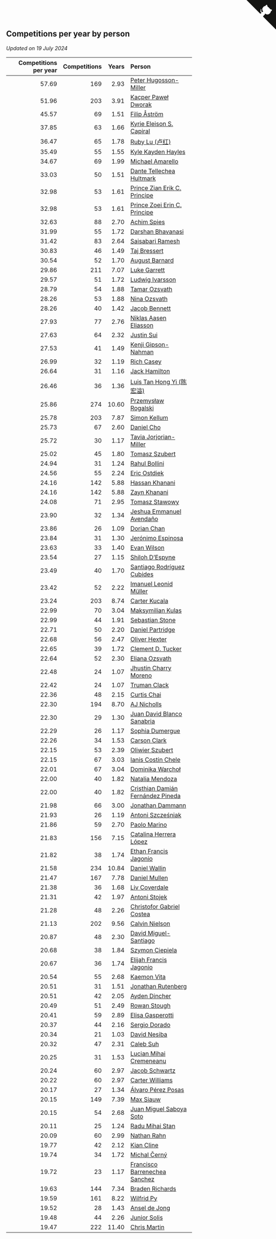 ## Competitions per year by person

*Updated on 19 July 2024*

| Competitions per year | Competitions | Years | Person |
| ---: | ---: | ---: | :--- |
| 57.69 | 169 | 2.93 | [Peter Hugosson-Miller](https://www.worldcubeassociation.org/persons/2021HUGO01) |
| 51.96 | 203 | 3.91 | [Kacper Paweł Dworak](https://www.worldcubeassociation.org/persons/2020DWOR01) |
| 45.57 | 69 | 1.51 | [Filip Åström](https://www.worldcubeassociation.org/persons/2023ASTR01) |
| 37.85 | 63 | 1.66 | [Kyrie Eleison S. Capiral](https://www.worldcubeassociation.org/persons/2022CAPI02) |
| 36.47 | 65 | 1.78 | [Ruby Lu (卢红)](https://www.worldcubeassociation.org/persons/2022LURU01) |
| 35.49 | 55 | 1.55 | [Kyle Kayden Hayles](https://www.worldcubeassociation.org/persons/2022HAYL02) |
| 34.67 | 69 | 1.99 | [Michael Amarello](https://www.worldcubeassociation.org/persons/2022AMAR09) |
| 33.03 | 50 | 1.51 | [Dante Tellechea Hultmark](https://www.worldcubeassociation.org/persons/2023HULT01) |
| 32.98 | 53 | 1.61 | [Prince Zian Erik C. Principe](https://www.worldcubeassociation.org/persons/2022PRIN08) |
| 32.98 | 53 | 1.61 | [Prince Zoei Erin C. Principe](https://www.worldcubeassociation.org/persons/2022PRIN09) |
| 32.63 | 88 | 2.70 | [Achim Spies](https://www.worldcubeassociation.org/persons/2021SPIE01) |
| 31.99 | 55 | 1.72 | [Darshan Bhavanasi](https://www.worldcubeassociation.org/persons/2022BHAV01) |
| 31.42 | 83 | 2.64 | [Saisabari Ramesh](https://www.worldcubeassociation.org/persons/2021RAME01) |
| 30.83 | 46 | 1.49 | [Taj Bressert](https://www.worldcubeassociation.org/persons/2023BRES01) |
| 30.54 | 52 | 1.70 | [August Barnard](https://www.worldcubeassociation.org/persons/2022BARN21) |
| 29.86 | 211 | 7.07 | [Luke Garrett](https://www.worldcubeassociation.org/persons/2017GARR05) |
| 29.57 | 51 | 1.72 | [Ludwig Ivarsson](https://www.worldcubeassociation.org/persons/2022IVAR01) |
| 28.79 | 54 | 1.88 | [Tamar Ozsvath](https://www.worldcubeassociation.org/persons/2022OZSV04) |
| 28.26 | 53 | 1.88 | [Nina Ozsvath](https://www.worldcubeassociation.org/persons/2022OZSV03) |
| 28.26 | 40 | 1.42 | [Jacob Bennett](https://www.worldcubeassociation.org/persons/2023BENN04) |
| 27.93 | 77 | 2.76 | [Niklas Aasen Eliasson](https://www.worldcubeassociation.org/persons/2021ELIA01) |
| 27.63 | 64 | 2.32 | [Justin Sui](https://www.worldcubeassociation.org/persons/2022SUIJ01) |
| 27.53 | 41 | 1.49 | [Kenji Gipson-Nahman](https://www.worldcubeassociation.org/persons/2023GIPS01) |
| 26.99 | 32 | 1.19 | [Rich Casey](https://www.worldcubeassociation.org/persons/2023CASE06) |
| 26.64 | 31 | 1.16 | [Jack Hamilton](https://www.worldcubeassociation.org/persons/2023HAMI08) |
| 26.46 | 36 | 1.36 | [Luis Tan Hong Yi (陈宏溢)](https://www.worldcubeassociation.org/persons/2023YILU01) |
| 25.86 | 274 | 10.60 | [Przemysław Rogalski](https://www.worldcubeassociation.org/persons/2013ROGA02) |
| 25.78 | 203 | 7.87 | [Simon Kellum](https://www.worldcubeassociation.org/persons/2016KELL12) |
| 25.73 | 67 | 2.60 | [Daniel Cho](https://www.worldcubeassociation.org/persons/2021CHOD01) |
| 25.72 | 30 | 1.17 | [Tavia Jorjorian-Miller](https://www.worldcubeassociation.org/persons/2023JORJ01) |
| 25.02 | 45 | 1.80 | [Tomasz Szubert](https://www.worldcubeassociation.org/persons/2022SZUB02) |
| 24.94 | 31 | 1.24 | [Rahul Bollini](https://www.worldcubeassociation.org/persons/2023BOLL01) |
| 24.56 | 55 | 2.24 | [Eric Ostdiek](https://www.worldcubeassociation.org/persons/2022OSTD01) |
| 24.16 | 142 | 5.88 | [Hassan Khanani](https://www.worldcubeassociation.org/persons/2018KHAN26) |
| 24.16 | 142 | 5.88 | [Zayn Khanani](https://www.worldcubeassociation.org/persons/2018KHAN28) |
| 24.08 | 71 | 2.95 | [Tomasz Stawowy](https://www.worldcubeassociation.org/persons/2021STAW01) |
| 23.90 | 32 | 1.34 | [Jeshua Emmanuel Avendaño](https://www.worldcubeassociation.org/persons/2023AVEN01) |
| 23.86 | 26 | 1.09 | [Dorian Chan](https://www.worldcubeassociation.org/persons/2023DORI01) |
| 23.84 | 31 | 1.30 | [Jerónimo Espinosa](https://www.worldcubeassociation.org/persons/2023ESPI07) |
| 23.63 | 33 | 1.40 | [Evan Wilson](https://www.worldcubeassociation.org/persons/2023WILS11) |
| 23.54 | 27 | 1.15 | [Shiloh D’Espyne](https://www.worldcubeassociation.org/persons/2023DESP01) |
| 23.49 | 40 | 1.70 | [Santiago Rodríguez Cubides](https://www.worldcubeassociation.org/persons/2022CUBI01) |
| 23.42 | 52 | 2.22 | [Imanuel Leonid Müller](https://www.worldcubeassociation.org/persons/2022MULL02) |
| 23.24 | 203 | 8.74 | [Carter Kucala](https://www.worldcubeassociation.org/persons/2015KUCA01) |
| 22.99 | 70 | 3.04 | [Maksymilian Kulas](https://www.worldcubeassociation.org/persons/2021KULA02) |
| 22.99 | 44 | 1.91 | [Sebastian Stone](https://www.worldcubeassociation.org/persons/2022STON09) |
| 22.71 | 50 | 2.20 | [Daniel Partridge](https://www.worldcubeassociation.org/persons/2022PART02) |
| 22.68 | 56 | 2.47 | [Oliver Hexter](https://www.worldcubeassociation.org/persons/2022HEXT01) |
| 22.65 | 39 | 1.72 | [Clement D. Tucker](https://www.worldcubeassociation.org/persons/2022TUCK09) |
| 22.64 | 52 | 2.30 | [Eliana Ozsvath](https://www.worldcubeassociation.org/persons/2022OZSV01) |
| 22.48 | 24 | 1.07 | [Jhustin Charry Moreno](https://www.worldcubeassociation.org/persons/2023MORE20) |
| 22.42 | 24 | 1.07 | [Truman Clack](https://www.worldcubeassociation.org/persons/2023CLAC02) |
| 22.36 | 48 | 2.15 | [Curtis Chai](https://www.worldcubeassociation.org/persons/2022CHAI02) |
| 22.30 | 194 | 8.70 | [AJ Nicholls](https://www.worldcubeassociation.org/persons/2015NICH04) |
| 22.30 | 29 | 1.30 | [Juan David Blanco Sanabria](https://www.worldcubeassociation.org/persons/2023SANA04) |
| 22.29 | 26 | 1.17 | [Sophia Dumergue](https://www.worldcubeassociation.org/persons/2023DUME02) |
| 22.26 | 34 | 1.53 | [Carson Clark](https://www.worldcubeassociation.org/persons/2023CLAR02) |
| 22.15 | 53 | 2.39 | [Oliwier Szubert](https://www.worldcubeassociation.org/persons/2022SZUB01) |
| 22.15 | 67 | 3.03 | [Ianis Costin Chele](https://www.worldcubeassociation.org/persons/2021CHEL01) |
| 22.01 | 67 | 3.04 | [Dominika Warchoł](https://www.worldcubeassociation.org/persons/2021WARC01) |
| 22.00 | 40 | 1.82 | [Natalia Mendoza](https://www.worldcubeassociation.org/persons/2022MEND24) |
| 22.00 | 40 | 1.82 | [Cristhian Damián Fernández Pineda](https://www.worldcubeassociation.org/persons/2022PINE05) |
| 21.98 | 66 | 3.00 | [Jonathan Dammann](https://www.worldcubeassociation.org/persons/2021DAMM01) |
| 21.93 | 26 | 1.19 | [Antoni Szcześniak](https://www.worldcubeassociation.org/persons/2023SZCZ04) |
| 21.86 | 59 | 2.70 | [Paolo Marino](https://www.worldcubeassociation.org/persons/2021MARI04) |
| 21.83 | 156 | 7.15 | [Catalina Herrera López](https://www.worldcubeassociation.org/persons/2017LOPE31) |
| 21.82 | 38 | 1.74 | [Ethan Francis Jagonio](https://www.worldcubeassociation.org/persons/2022JAGO03) |
| 21.58 | 234 | 10.84 | [Daniel Wallin](https://www.worldcubeassociation.org/persons/2013WALL03) |
| 21.47 | 167 | 7.78 | [Daniel Mullen](https://www.worldcubeassociation.org/persons/2016MULL04) |
| 21.38 | 36 | 1.68 | [Liv Coverdale](https://www.worldcubeassociation.org/persons/2022COVE02) |
| 21.31 | 42 | 1.97 | [Antoni Stojek](https://www.worldcubeassociation.org/persons/2022STOJ03) |
| 21.28 | 48 | 2.26 | [Christofor Gabriel Costea](https://www.worldcubeassociation.org/persons/2022COST03) |
| 21.13 | 202 | 9.56 | [Calvin Nielson](https://www.worldcubeassociation.org/persons/2014NIEL03) |
| 20.87 | 48 | 2.30 | [David Miguel-Santiago](https://www.worldcubeassociation.org/persons/2022MIGU02) |
| 20.68 | 38 | 1.84 | [Szymon Ciepiela](https://www.worldcubeassociation.org/persons/2022CIEP01) |
| 20.67 | 36 | 1.74 | [Elijah Francis Jagonio](https://www.worldcubeassociation.org/persons/2022JAGO02) |
| 20.54 | 55 | 2.68 | [Kaemon Vita](https://www.worldcubeassociation.org/persons/2021VITA01) |
| 20.51 | 31 | 1.51 | [Jonathan Rutenberg](https://www.worldcubeassociation.org/persons/2023RUTE01) |
| 20.51 | 42 | 2.05 | [Ayden Dincher](https://www.worldcubeassociation.org/persons/2022DINC01) |
| 20.49 | 51 | 2.49 | [Rowan Stough](https://www.worldcubeassociation.org/persons/2022STOU01) |
| 20.41 | 59 | 2.89 | [Elisa Gasperotti](https://www.worldcubeassociation.org/persons/2021GASP01) |
| 20.37 | 44 | 2.16 | [Sergio Dorado](https://www.worldcubeassociation.org/persons/2022CORR05) |
| 20.34 | 21 | 1.03 | [David Nesiba](https://www.worldcubeassociation.org/persons/2023NESI01) |
| 20.32 | 47 | 2.31 | [Caleb Suh](https://www.worldcubeassociation.org/persons/2022SUHC01) |
| 20.25 | 31 | 1.53 | [Lucian Mihai Cremeneanu](https://www.worldcubeassociation.org/persons/2023CREM01) |
| 20.24 | 60 | 2.97 | [Jacob Schwartz](https://www.worldcubeassociation.org/persons/2021SCHW01) |
| 20.22 | 60 | 2.97 | [Carter Williams](https://www.worldcubeassociation.org/persons/2021WILL06) |
| 20.17 | 27 | 1.34 | [Álvaro Pérez Posas](https://www.worldcubeassociation.org/persons/2023POSA01) |
| 20.15 | 149 | 7.39 | [Max Siauw](https://www.worldcubeassociation.org/persons/2017SIAU02) |
| 20.15 | 54 | 2.68 | [Juan Miguel Saboya Soto](https://www.worldcubeassociation.org/persons/2021SOTO01) |
| 20.11 | 25 | 1.24 | [Radu Mihai Stan](https://www.worldcubeassociation.org/persons/2023STAN09) |
| 20.09 | 60 | 2.99 | [Nathan Rahn](https://www.worldcubeassociation.org/persons/2021RAHN01) |
| 19.77 | 42 | 2.12 | [Kian Cline](https://www.worldcubeassociation.org/persons/2022CLIN01) |
| 19.74 | 34 | 1.72 | [Michal Černý](https://www.worldcubeassociation.org/persons/2022CERN03) |
| 19.72 | 23 | 1.17 | [Francisco Barrenechea Sanchez](https://www.worldcubeassociation.org/persons/2023SANC31) |
| 19.63 | 144 | 7.34 | [Braden Richards](https://www.worldcubeassociation.org/persons/2017RICH02) |
| 19.59 | 161 | 8.22 | [Wilfrid Py](https://www.worldcubeassociation.org/persons/2016PYWI01) |
| 19.52 | 28 | 1.43 | [Ansel de Jong](https://www.worldcubeassociation.org/persons/2023JONG01) |
| 19.48 | 44 | 2.26 | [Junior Solis](https://www.worldcubeassociation.org/persons/2022SOLI03) |
| 19.47 | 222 | 11.40 | [Chris Martin](https://www.worldcubeassociation.org/persons/2013MART03) |


<a href="https://github.com/jonatanklosko/wca_statistics" class="github-corner" aria-label="View source on Github"><svg width="80" height="80" viewBox="0 0 250 250" style="fill:#151513; color:#fff; position: absolute; top: 0; border: 0; right: 0;" aria-hidden="true"><path d="M0,0 L115,115 L130,115 L142,142 L250,250 L250,0 Z"></path><path d="M128.3,109.0 C113.8,99.7 119.0,89.6 119.0,89.6 C122.0,82.7 120.5,78.6 120.5,78.6 C119.2,72.0 123.4,76.3 123.4,76.3 C127.3,80.9 125.5,87.3 125.5,87.3 C122.9,97.6 130.6,101.9 134.4,103.2" fill="currentColor" style="transform-origin: 130px 106px;" class="octo-arm"></path><path d="M115.0,115.0 C114.9,115.1 118.7,116.5 119.8,115.4 L133.7,101.6 C136.9,99.2 139.9,98.4 142.2,98.6 C133.8,88.0 127.5,74.4 143.8,58.0 C148.5,53.4 154.0,51.2 159.7,51.0 C160.3,49.4 163.2,43.6 171.4,40.1 C171.4,40.1 176.1,42.5 178.8,56.2 C183.1,58.6 187.2,61.8 190.9,65.4 C194.5,69.0 197.7,73.2 200.1,77.6 C213.8,80.2 216.3,84.9 216.3,84.9 C212.7,93.1 206.9,96.0 205.4,96.6 C205.1,102.4 203.0,107.8 198.3,112.5 C181.9,128.9 168.3,122.5 157.7,114.1 C157.9,116.9 156.7,120.9 152.7,124.9 L141.0,136.5 C139.8,137.7 141.6,141.9 141.8,141.8 Z" fill="currentColor" class="octo-body"></path></svg></a><style>.github-corner:hover .octo-arm{animation:octocat-wave 560ms ease-in-out}@keyframes octocat-wave{0%,100%{transform:rotate(0)}20%,60%{transform:rotate(-25deg)}40%,80%{transform:rotate(10deg)}}@media (max-width:500px){.github-corner:hover .octo-arm{animation:none}.github-corner .octo-arm{animation:octocat-wave 560ms ease-in-out}}</style>
